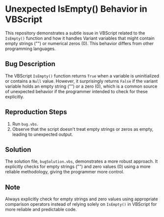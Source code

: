 # Unexpected IsEmpty() Behavior in VBScript

This repository demonstrates a subtle issue in VBScript related to the `IsEmpty()` function and how it handles Variant variables that might contain empty strings ("") or numerical zeros (0). This behavior differs from other programming languages.

## Bug Description

The VBScript `IsEmpty()` function returns `True` when a variable is uninitialized or contains a `Null` value. However, it surprisingly returns `False` if the variant variable holds an empty string ("") or a zero (0), which is a common source of unexpected behavior if the programmer intended to check for these explicitly.

## Reproduction Steps

1. Run `bug.vbs`.
2. Observe that the script doesn't treat empty strings or zeros as empty, leading to unexpected output.

## Solution

The solution file, `bugSolution.vbs`, demonstrates a more robust approach. It explicitly checks for empty strings ("") and zero values (0) using a more reliable methodology, giving the programmer more control.

## Note

Always explicitly check for empty strings and zero values using appropriate comparison operators instead of relying solely on `IsEmpty()` in VBScript for more reliable and predictable code.